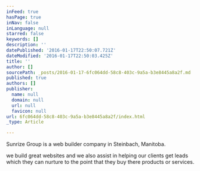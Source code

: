 ```yaml
---
inFeed: true
hasPage: true
inNav: false
inLanguage: null
starred: false
keywords: []
description: ''
datePublished: '2016-01-17T22:50:07.721Z'
dateModified: '2016-01-17T22:50:03.425Z'
title: ''
author: []
sourcePath: _posts/2016-01-17-6fc064dd-58c8-403c-9a5a-b3e8445a8a2f.md
published: true
authors: []
publisher:
  name: null
  domain: null
  url: null
  favicon: null
url: 6fc064dd-58c8-403c-9a5a-b3e8445a8a2f/index.html
_type: Article

---
```

Sunrize Group is a web builder company in Steinbach, Manitoba.

we build great websites and we also assist in helping our clients get leads which they can nurture to the point that they buy there products or services.